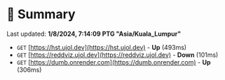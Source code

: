 # 📖 Summary
Last updated: **1/8/2024, 7:14:09 PTG "Asia/Kuala_Lumpur"**

- `GET` [https://hst.ujol.dev](https://hst.ujol.dev) - **Up** (493ms)
- `GET` [https://reddviz.ujol.dev](https://reddviz.ujol.dev) - **Down** (101ms)
- `GET` [https://dumb.onrender.com](https://dumb.onrender.com) - **Up** (306ms)
